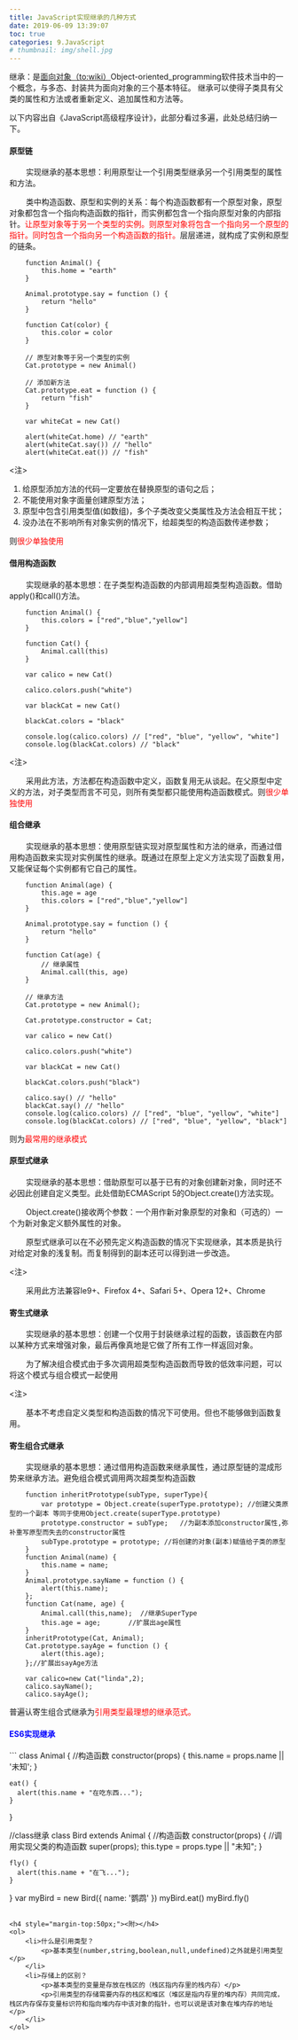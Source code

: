 ```yaml
---
title: JavaScript实现继承的几种方式
date: 2019-06-09 13:39:07
toc: true
categories: 9.JavaScript
# thumbnail: img/shell.jpg
---
```

<p>继承：是<a href="https://en.wikipedia.org/wiki/Object-oriented_programming">面向对象（to:wiki）</a>Object-oriented_programming软件技术当中的一个概念，与多态、封装共为面向对象的三个基本特征。 继承可以使得子类具有父类的属性和方法或者重新定义、追加属性和方法等。</p>

<!-- more -->

以下内容出自《JavaScript高级程序设计》，此部分看过多遍，此处总结归纳一下。

<h4>原型链</h4>
<p style="text-indent:30px">实现继承的基本思想：利用原型让一个引用类型继承另一个引用类型的属性和方法。</p>
<p style="text-indent:30px">类中构造函数、原型和实例的关系：每个构造函数都有一个原型对象，原型对象都包含一个指向构造函数的指针，而实例都包含一个指向原型对象的内部指针。<span style="color:red;">让原型对象等于另一个类型的实例。则原型对象将包含一个指向另一个原型的指针。同时包含一个指向另一个构造函数的指针。</span>层层递进，就构成了实例和原型的链条。</p>

```
    function Animal() {
        this.home = "earth"
    }

    Animal.prototype.say = function () {
        return "hello"
    }

    function Cat(color) {
        this.color = color
    }

    // 原型对象等于另一个类型的实例
    Cat.prototype = new Animal()

    // 添加新方法
    Cat.prototype.eat = function () {
        return "fish"
    }

    var whiteCat = new Cat()
    
    alert(whiteCat.home) // "earth"
    alert(whiteCat.say()) // "hello"
    alert(whiteCat.eat()) // "fish"
```

<注>
    <ol>
        <li>给原型添加方法的代码一定要放在替换原型的语句之后；</li>
        <li>不能使用对象字面量创建原型方法；</li>
        <li>原型中包含引用类型值(如数组)，多个子类改变父类属性及方法会相互干扰；</li>
        <li>没办法在不影响所有对象实例的情况下，给超类型的构造函数传递参数；</li>
    </ol>
    <p>则<span style="color:red;">很少单独使用</span></p>


<h4>借用构造函数</h4>
<p style="text-indent:30px">实现继承的基本思想：在子类型构造函数的内部调用超类型构造函数。借助apply()和call()方法。</p>

```
    function Animal() {
        this.colors = ["red","blue","yellow"]
    }

    function Cat() {
        Animal.call(this)
    }

    var calico = new Cat()

    calico.colors.push("white")

    var blackCat = new Cat()

    blackCat.colors = "black"

    console.log(calico.colors) // ["red", "blue", "yellow", "white"]
    console.log(blackCat.colors) // "black"
```

<注>
    <p style="text-indent:30px">采用此方法，方法都在构造函数中定义，函数复用无从谈起。在父原型中定义的方法，对子类型而言不可见，则所有类型都只能使用构造函数模式。则<span style="color:red;">很少单独使用</span></p>

<h4>组合继承</h4>
<p style="text-indent:30px">实现继承的基本思想：使用原型链实现对原型属性和方法的继承，而通过借用构造函数来实现对实例属性的继承。既通过在原型上定义方法实现了函数复用，又能保证每个实例都有它自己的属性。</p>

```
    function Animal(age) {
        this.age = age
        this.colors = ["red","blue","yellow"]
    }

    Animal.prototype.say = function () {
        return "hello"
    }

    function Cat(age) {
        // 继承属性
        Animal.call(this, age)
    }

    // 继承方法
    Cat.prototype = new Animal();

    Cat.prototype.constructor = Cat;

    var calico = new Cat()

    calico.colors.push("white")

    var blackCat = new Cat()

    blackCat.colors.push("black")

    calico.say() // "hello"
    blackCat.say() // "hello"
    console.log(calico.colors) // ["red", "blue", "yellow", "white"]
    console.log(blackCat.colors) // ["red", "blue", "yellow", "black"]

```

<p>则为<span style="color:red;">最常用的继承模式</span></p>


<h4>原型式继承</h4>
<p style="text-indent:30px">实现继承的基本思想：借助原型可以基于已有的对象创建新对象，同时还不必因此创建自定义类型。此处借助ECMAScript 5的Object.create()方法实现。</p>
<p style="text-indent:30px">Object.create()接收两个参数：一个用作新对象原型的对象和（可选的）一个为新对象定义额外属性的对象。</p>
<p style="text-indent:30px">原型式继承可以在不必预先定义构造函数的情况下实现继承，其本质是执行对给定对象的浅复制。而复制得到的副本还可以得到进一步改造。</p>

<注>
    <p style="text-indent:30px">采用此方法兼容Ie9+、Firefox 4+、Safari 5+、Opera 12+、Chrome</p>

<h4>寄生式继承</h4>

<p style="text-indent:30px">实现继承的基本思想：创建一个仅用于封装继承过程的函数，该函数在内部以某种方式来增强对象，最后再像真地是它做了所有工作一样返回对象。</p>

<p style="text-indent:30px">为了解决组合模式由于多次调用超类型构造函数而导致的低效率问题，可以将这个模式与组合模式一起使用</p>

<注>
    <p style="text-indent:30px">基本不考虑自定义类型和构造函数的情况下可使用。但也不能够做到函数复用。</p>

<h4>寄生组合式继承</h4>
<p style="text-indent:30px">实现继承的基本思想：通过借用构造函数来继承属性，通过原型链的混成形势来继承方法。避免组合模式调用两次超类型构造函数</p>

```
    function inheritPrototype(subType, superType){
        var prototype = Object.create(superType.prototype); //创建父类原型的一个副本 等同于使用Object.create(superType.prototype)
        prototype.constructor = subType;   //为副本添加constructor属性,弥补重写原型而失去的constructor属性
        subType.prototype = prototype; //将创建的对象(副本)赋值给子类的原型
    }
    function Animal(name) {
        this.name = name;
    }
    Animal.prototype.sayName = function () {
        alert(this.name);
    };
    function Cat(name, age) {
        Animal.call(this,name);  //继承SuperType
        this.age = age;       //扩展出age属性
    }
    inheritPrototype(Cat, Animal);
    Cat.prototype.sayAge = function () {
        alert(this.age);
    };//扩展出sayAge方法

    var calico=new Cat("linda",2);
    calico.sayName();
    calico.sayAge();
```

<p>普遍认寄生组合式继承为<span style="color:red;">引用类型最理想的继承范式。</span></p>

<h4 style="color:blue;">ES6实现继承</h4>
<p style="text-indent:30px"></p>
```
class Animal {
    //构造函数
    constructor(props) {
      this.name = props.name || '未知';
    }

    eat() {
      alert(this.name + "在吃东西...");
    }
  }

  //class继承
  class Bird extends Animal {
    //构造函数
    constructor(props) {
      //调用实现父类的构造函数
      super(props);
      this.type = props.type || "未知";
    }

    fly() {
      alert(this.name + "在飞...");
    }
  }
  var myBird = new Bird({
    name: '鹦鹉'
  })
  myBird.eat()
  myBird.fly()
```

<h4 style="margin-top:50px;"><附></h4>
<ol>
    <li>什么是引用类型？
        <p>基本类型(number,string,boolean,null,undefined)之外就是引用类型</p>
    </li>
    <li>存储上的区别？
        <p>基本类型的变量是存放在栈区的（栈区指内存里的栈内存）</p>
        <p>引用类型的存储需要内存的栈区和堆区（堆区是指内存里的堆内存）共同完成，栈区内存保存变量标识符和指向堆内存中该对象的指针，也可以说是该对象在堆内存的地址</p>
    </li>
</ol>

